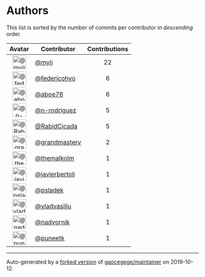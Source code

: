 # Authors

This list is sorted by the number of commits per contributor in _descending_ order.

Avatar|Contributor|Contributions
:-:|---|:-:
<img class='float-left rounded-1' src='https://avatars2.githubusercontent.com/u/10231489?v=4' width='36' height='36' alt='@myii'>|[@myii](https://github.com/myii)|22
<img class='float-left rounded-1' src='https://avatars0.githubusercontent.com/u/7521438?v=4' width='36' height='36' alt='@federicohyo'>|[@federicohyo](https://github.com/federicohyo)|6
<img class='float-left rounded-1' src='https://avatars0.githubusercontent.com/u/1800660?v=4' width='36' height='36' alt='@aboe76'>|[@aboe76](https://github.com/aboe76)|6
<img class='float-left rounded-1' src='https://avatars3.githubusercontent.com/u/3433835?v=4' width='36' height='36' alt='@n-rodriguez'>|[@n-rodriguez](https://github.com/n-rodriguez)|5
<img class='float-left rounded-1' src='https://avatars3.githubusercontent.com/u/3520407?v=4' width='36' height='36' alt='@RabidCicada'>|[@RabidCicada](https://github.com/RabidCicada)|5
<img class='float-left rounded-1' src='https://avatars0.githubusercontent.com/u/211666?v=4' width='36' height='36' alt='@grandmasterv'>|[@grandmasterv](https://github.com/grandmasterv)|2
<img class='float-left rounded-1' src='https://avatars2.githubusercontent.com/u/864186?v=4' width='36' height='36' alt='@themalkolm'>|[@themalkolm](https://github.com/themalkolm)|1
<img class='float-left rounded-1' src='https://avatars2.githubusercontent.com/u/242396?v=4' width='36' height='36' alt='@javierbertoli'>|[@javierbertoli](https://github.com/javierbertoli)|1
<img class='float-left rounded-1' src='https://avatars0.githubusercontent.com/u/1746010?v=4' width='36' height='36' alt='@psladek'>|[@psladek](https://github.com/psladek)|1
<img class='float-left rounded-1' src='https://avatars2.githubusercontent.com/u/175579?v=4' width='36' height='36' alt='@vladvasiliu'>|[@vladvasiliu](https://github.com/vladvasiliu)|1
<img class='float-left rounded-1' src='https://avatars1.githubusercontent.com/u/5682028?v=4' width='36' height='36' alt='@nadvornik'>|[@nadvornik](https://github.com/nadvornik)|1
<img class='float-left rounded-1' src='https://avatars1.githubusercontent.com/u/528061?v=4' width='36' height='36' alt='@puneetk'>|[@puneetk](https://github.com/puneetk)|1

---

Auto-generated by a [forked version](https://github.com/myii/maintainer) of [gaocegege/maintainer](https://github.com/gaocegege/maintainer) on 2019-10-12.
